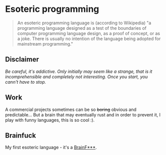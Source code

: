 Esoteric programming
====================

>An esoteric programming language is (according to Wikipedia) "a programming language designed as a test of the boundaries of computer programming language design, as a proof of concept, or as a joke. There is usually no intention of the language being adopted for mainstream programming."

## Disclaimer
*Be careful, it's addictive. Only initially may seem like a strange, that is it incomprehensible and completely not interesting. Once you start, you cann't have to stop.*


## Work
A commercial projects sometimes can be so ~~boring~~ obvious and predictable...
But a brain that may eventually rust and in order to prevent it, I play with funny languages, this is so cool :).

## Brainfuck
My first esoteric language - it's a [BrainF***](http://en.wikipedia.org/wiki/Brainfuck).


